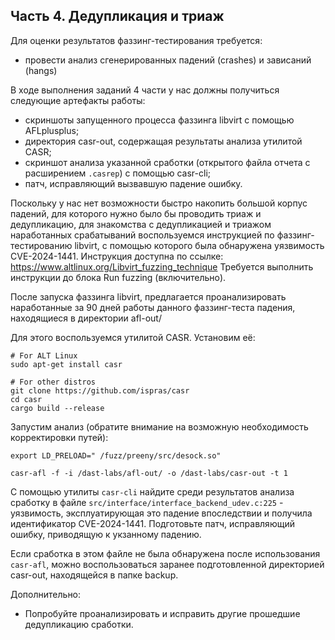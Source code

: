 
## Часть 4. Дедупликация и триаж
Для оценки результатов фаззинг-тестирования требуется:
- провести анализ сгенерированных падений (crashes) и зависаний (hangs)

В ходе выполнения заданий 4 части у нас должны получиться следующие артефакты работы:
- скриншоты запущенного процесса фаззинга libvirt с помощью AFLplusplus;
- директория casr-out, содержащая результаты анализа утилитой CASR;
- скриншот анализа указанной сработки (открытого файла отчета с расширением `.casrep`) с помощью casr-cli;
- патч, исправляющий вызвавшую падение ошибку.

Поскольку у нас нет возможности быстро накопить большой корпус падений, для которого нужно было бы проводить триаж и дедупликацию, для знакомства с дедупликацией и триажом наработанных срабатываний воспользуемся инструкцией по фаззинг-тестированию libvirt, с помощью которого была обнаружена уязвимость CVE-2024-1441.
Инструкция доступна по ссылке: https://www.altlinux.org/Libvirt_fuzzing_technique
Требуется выполнить инструкции до блока Run fuzzing (включительно).

После запуска фаззинга libvirt, предлагается проанализировать наработанные за 90 дней работы данного фаззинг-теста падения, находящиеся в директории afl-out/

Для этого воспользуемся утилитой CASR.
Установим её:
```shell
# For ALT Linux
sudo apt-get install casr

# For other distros
git clone https://github.com/ispras/casr
cd casr
cargo build --release
```

Запустим анализ (обратите внимание на возможную необходимость корректировки путей):
```shell
export LD_PRELOAD=" /fuzz/preeny/src/desock.so"

casr-afl -f -i /dast-labs/afl-out/ -o /dast-labs/casr-out -t 1
```

С помощью утилиты `casr-cli` найдите среди результатов анализа сработку в файле `src/interface/interface_backend_udev.c:225` - уязвимость, эксплуатирующая это падение впоследствии и получила идентификатор CVE-2024-1441.
Подготовьте патч, исправляющий ошибку, приводящую к укзанному падению.

Если сработка в этом файле не была обнаружена после использования `casr-afl`, можно воспользоваться заранее подготовленной директорией casr-out, находящейся в папке backup.

Дополнительно:
- Попробуйте проанализировать и исправить другие прошедшие дедупликацию сработки.
